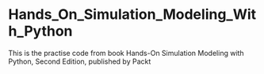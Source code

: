 # Hands_On_Simulation_Modeling_With_Python

This is the practise code from book Hands-On Simulation Modeling with Python, Second Edition, published by Packt
